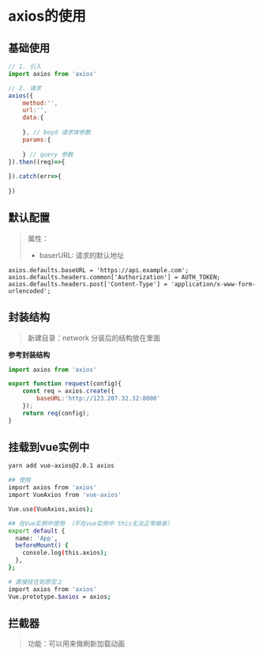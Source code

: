 # axios的使用

## 基础使用

```js
// 1. 引入
import axios from 'axios'

// 2. 请求
axios({
    method:'',
    url:'',
    data:{
        
    }, // boyd 请求体参数
    params:{
        
    } // query 参数
}).then((req)=>{
    
}).catch(err=>{
	
})
```

## 默认配置

>属性：
>
>- baserURL: 请求的默认地址

```
axios.defaults.baseURL = 'https://api.example.com';
axios.defaults.headers.common['Authorization'] = AUTH_TOKEN;
axios.defaults.headers.post['Content-Type'] = 'application/x-www-form-urlencoded';
```

## 封装结构

> 新建目录：network  分装后的结构放在里面

**参考封装结构**
```js
import axios from 'axios'

export function request(config){
    const req = axios.create({
        baseURL:'http://123.207.32.32:8000'
    });
    return req(config);
}
```



## 挂载到vue实例中

```sh
yarn add vue-axios@2.0.1 axios

## 使用
import axios from 'axios'
import VueAxios from 'vue-axios'

Vue.use(VueAxios,axios);

## 在Vue实例中使用 （不在vue实例中 this无法正常继承）
export default {
  name: 'App',
  beforeMount() {
    console.log(this.axios);
  },
};

# 直接挂在到原型上
import axios from 'axios'
Vue.prototype.$axios = axios;
```



## 拦截器

> 功能：可以用来做刷新加载动画